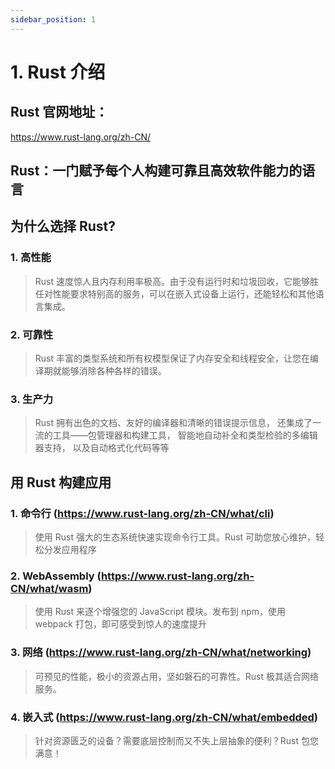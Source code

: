 ```yaml
---
sidebar_position: 1
---
```


# 1. Rust 介绍

## Rust 官网地址：
https://www.rust-lang.org/zh-CN/

## Rust：一门赋予每个人构建可靠且高效软件能力的语言

## 为什么选择 Rust?
### 1. 高性能
> Rust 速度惊人且内存利用率极高。由于没有运行时和垃圾回收，它能够胜任对性能要求特别高的服务，可以在嵌入式设备上运行，还能轻松和其他语言集成。

### 2. 可靠性
> Rust 丰富的类型系统和所有权模型保证了内存安全和线程安全，让您在编译期就能够消除各种各样的错误。

### 3. 生产力
> Rust 拥有出色的文档、友好的编译器和清晰的错误提示信息， 还集成了一流的工具——包管理器和构建工具， 智能地自动补全和类型检验的多编辑器支持， 以及自动格式化代码等等

## 用 Rust 构建应用
### 1. 命令行 (https://www.rust-lang.org/zh-CN/what/cli)
> 使用 Rust 强大的生态系统快速实现命令行工具。Rust 可助您放心维护，轻松分发应用程序

### 2. WebAssembly (https://www.rust-lang.org/zh-CN/what/wasm)
> 使用 Rust 来逐个增强您的 JavaScript 模块。发布到 npm，使用 webpack 打包，即可感受到惊人的速度提升

### 3. 网络 (https://www.rust-lang.org/zh-CN/what/networking)
> 可预见的性能，极小的资源占用，坚如磐石的可靠性。Rust 极其适合网络服务。

### 4. 嵌入式 (https://www.rust-lang.org/zh-CN/what/embedded)
> 针对资源匮乏的设备？需要底层控制而又不失上层抽象的便利？Rust 包您满意！